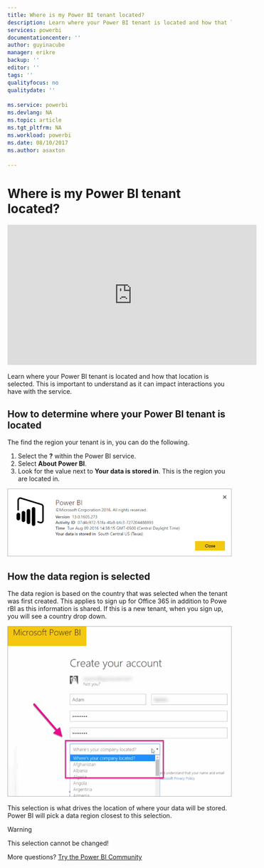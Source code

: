 ```yaml
---
title: Where is my Power BI tenant located?
description: Learn where your Power BI tenant is located and how that location is selected. This is important to understand as it can impact interactions you have with the service.
services: powerbi
documentationcenter: ''
author: guyinacube
manager: erikre
backup: ''
editor: ''
tags: ''
qualityfocus: no
qualitydate: ''

ms.service: powerbi
ms.devlang: NA
ms.topic: article
ms.tgt_pltfrm: NA
ms.workload: powerbi
ms.date: 08/10/2017
ms.author: asaxton

---
```

# Where is my Power BI tenant located?
<iframe width="560" height="315" src="https://www.youtube.com/embed/0fOxaHJPvdM?showinfo=0" frameborder="0" allowfullscreen></iframe>

Learn where your Power BI tenant is located and how that location is selected. This is important to understand as it can impact interactions you have with the service.

## How to determine where your Power BI tenant is located
The find the region your tenant is in, you can do the following.

1. Select the **?** within the Power BI service.
2. Select **About Power BI**.
3. Look for the value next to **Your data is stored in**. This is the region you are located in.

![](media/service-admin-where-is-my-tenant-located/power-bi-data-region.png)

## How the data region is selected
The data region is based on the country that was selected when the tenant was first created. This applies to sign up for Office 365 in addition to Powe rBI as this information is shared. If this is a new tenant, when you sign up, you will see a country drop down.

![](media/service-admin-where-is-my-tenant-located/sign-up-country-selection.png)

This selection is what drives the location of where your data will be stored. Power BI will pick a data region closest to this selection.

> [!WARNING]
> This selection cannot be changed!
> 
> 

More questions? [Try the Power BI Community](http://community.powerbi.com/)

